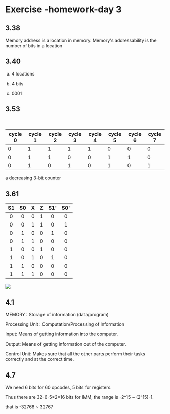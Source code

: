 # Exercise -homework-day 3

## 3.38 

Memory address is a location in memory. Memory's addressability is the number of bits in a location 

## 3.40

​	a. 4 locations

​	b. 4 bits

​	c. 0001

## 3.53 

​	

| cycle 0 | cycle 1 | cycle 2 | cycle 3 | cycle 4 | cycle 5 | cycle 6 | cycle 7 |
| ------- | ------- | ------- | ------- | ------- | ------- | ------- | ------- |
| 0       | 1       | 1       | 1       | 1       | 0       | 0       | 0       |
| 0       | 1       | 1       | 0       | 0       | 1       | 1       | 0       |
| 0       | 1       | 0       | 1       | 0       | 1       | 0       | 1       |

a decreasing 3-bit counter

## 3.61 

|  S1  |  S0  |  X   |  Z   | S1'  | S0'  |
| :--: | :--: | :--: | :--: | :--: | :--: |
|  0   |  0   |  0   |  1   |  0   |  0   |
|  0   |  0   |  1   |  1   |  0   |  1   |
|  0   |  1   |  0   |  0   |  1   |  0   |
|  0   |  1   |  1   |  0   |  0   |  0   |
|  1   |  0   |  0   |  1   |  0   |  0   |
|  1   |  0   |  1   |  0   |  1   |  0   |
|  1   |  1   |  0   |  0   |  0   |  0   |
|  1   |  1   |  1   |  0   |  0   |  0   |

![](C:\Users\lenovo\Desktop\IMG_20220713_223011.jpg)

## 4.1 

MEMORY :  Storage of information (data/program)

Processing Unit : Computation/Processing of Information

Input: Means of getting information into the computer.

Output: Means of getting information out of the computer. 

Control Unit: Makes sure that all the other parts perform their tasks correctly and at the correct time.



## 4.7

We need 6 bits for 60 opcodes, 5 bits for registers.

Thus there are 32-6-5*2=16 bits for IMM, the range is -2^15 ~ (2^15)-1.

that is -32768 ~ 32767





 

 